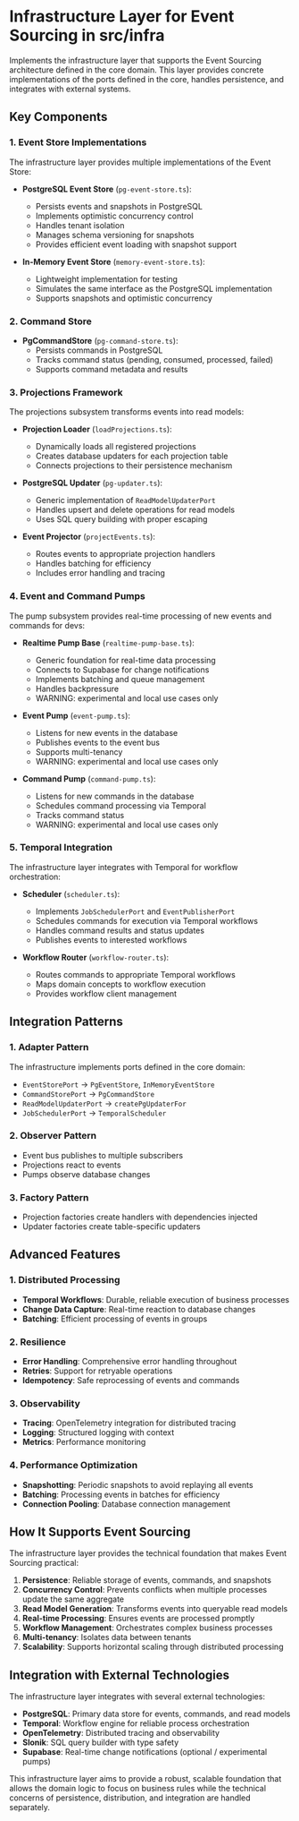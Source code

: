 # Infrastructure Layer for Event Sourcing in src/infra

Implements the infrastructure layer that supports the Event Sourcing architecture defined in the core domain. This layer provides concrete implementations of the ports defined in the core, handles persistence, and integrates with external systems.

## Key Components

### 1. Event Store Implementations
The infrastructure layer provides multiple implementations of the Event Store:

- **PostgreSQL Event Store** (`pg-event-store.ts`):
  - Persists events and snapshots in PostgreSQL
  - Implements optimistic concurrency control
  - Handles tenant isolation
  - Manages schema versioning for snapshots
  - Provides efficient event loading with snapshot support

- **In-Memory Event Store** (`memory-event-store.ts`):
  - Lightweight implementation for testing
  - Simulates the same interface as the PostgreSQL implementation
  - Supports snapshots and optimistic concurrency

### 2. Command Store
- **PgCommandStore** (`pg-command-store.ts`):
  - Persists commands in PostgreSQL
  - Tracks command status (pending, consumed, processed, failed)
  - Supports command metadata and results

### 3. Projections Framework
The projections subsystem transforms events into read models:

- **Projection Loader** (`loadProjections.ts`):
  - Dynamically loads all registered projections
  - Creates database updaters for each projection table
  - Connects projections to their persistence mechanism

- **PostgreSQL Updater** (`pg-updater.ts`):
  - Generic implementation of `ReadModelUpdaterPort`
  - Handles upsert and delete operations for read models
  - Uses SQL query building with proper escaping

- **Event Projector** (`projectEvents.ts`):
  - Routes events to appropriate projection handlers
  - Handles batching for efficiency
  - Includes error handling and tracing

### 4. Event and Command Pumps
The pump subsystem provides real-time processing of new events and commands for devs:

- **Realtime Pump Base** (`realtime-pump-base.ts`):
  - Generic foundation for real-time data processing
  - Connects to Supabase for change notifications
  - Implements batching and queue management
  - Handles backpressure
  - WARNING: experimental and local use cases only

- **Event Pump** (`event-pump.ts`):
  - Listens for new events in the database
  - Publishes events to the event bus
  - Supports multi-tenancy
  - WARNING: experimental and local use cases only

- **Command Pump** (`command-pump.ts`):
  - Listens for new commands in the database
  - Schedules command processing via Temporal
  - Tracks command status
  - WARNING: experimental and local use cases only

### 5. Temporal Integration
The infrastructure layer integrates with Temporal for workflow orchestration:

- **Scheduler** (`scheduler.ts`):
  - Implements `JobSchedulerPort` and `EventPublisherPort`
  - Schedules commands for execution via Temporal workflows
  - Handles command results and status updates
  - Publishes events to interested workflows

- **Workflow Router** (`workflow-router.ts`):
  - Routes commands to appropriate Temporal workflows
  - Maps domain concepts to workflow execution
  - Provides workflow client management

## Integration Patterns

### 1. Adapter Pattern
The infrastructure implements ports defined in the core domain:
- `EventStorePort` → `PgEventStore`, `InMemoryEventStore`
- `CommandStorePort` → `PgCommandStore`
- `ReadModelUpdaterPort` → `createPgUpdaterFor`
- `JobSchedulerPort` → `TemporalScheduler`

### 2. Observer Pattern
- Event bus publishes to multiple subscribers
- Projections react to events
- Pumps observe database changes

### 3. Factory Pattern
- Projection factories create handlers with dependencies injected
- Updater factories create table-specific updaters

## Advanced Features

### 1. Distributed Processing
- **Temporal Workflows**: Durable, reliable execution of business processes
- **Change Data Capture**: Real-time reaction to database changes
- **Batching**: Efficient processing of events in groups

### 2. Resilience
- **Error Handling**: Comprehensive error handling throughout
- **Retries**: Support for retryable operations
- **Idempotency**: Safe reprocessing of events and commands

### 3. Observability
- **Tracing**: OpenTelemetry integration for distributed tracing
- **Logging**: Structured logging with context
- **Metrics**: Performance monitoring

### 4. Performance Optimization
- **Snapshotting**: Periodic snapshots to avoid replaying all events
- **Batching**: Processing events in batches for efficiency
- **Connection Pooling**: Database connection management

## How It Supports Event Sourcing

The infrastructure layer provides the technical foundation that makes Event Sourcing practical:

1. **Persistence**: Reliable storage of events, commands, and snapshots
2. **Concurrency Control**: Prevents conflicts when multiple processes update the same aggregate
3. **Read Model Generation**: Transforms events into queryable read models
4. **Real-time Processing**: Ensures events are processed promptly
5. **Workflow Management**: Orchestrates complex business processes
6. **Multi-tenancy**: Isolates data between tenants
7. **Scalability**: Supports horizontal scaling through distributed processing

## Integration with External Technologies

The infrastructure layer integrates with several external technologies:

- **PostgreSQL**: Primary data store for events, commands, and read models
- **Temporal**: Workflow engine for reliable process orchestration
- **OpenTelemetry**: Distributed tracing and observability
- **Slonik**: SQL query builder with type safety
- **Supabase**: Real-time change notifications (optional / experimental pumps)

This infrastructure layer aims to provide a robust, scalable foundation that allows the domain logic to focus on business rules while the technical concerns of persistence, distribution, and integration are handled separately.
